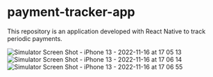 # payment-tracker-app
This repository is an application developed with React Native to track periodic payments.

![Simulator Screen Shot - iPhone 13 - 2022-11-16 at 17 05 13](https://user-images.githubusercontent.com/67983191/202201524-135a58e7-3b67-4719-aa13-6063bcb2cc91.png)
![Simulator Screen Shot - iPhone 13 - 2022-11-16 at 17 06 14](https://user-images.githubusercontent.com/67983191/202201721-8ea5ec8f-2908-4f2a-bdef-7f43221ade09.png)
![Simulator Screen Shot - iPhone 13 - 2022-11-16 at 17 06 55](https://user-images.githubusercontent.com/67983191/202201874-0854f0ac-422b-4a81-90f3-b9f09c6342e5.png)
